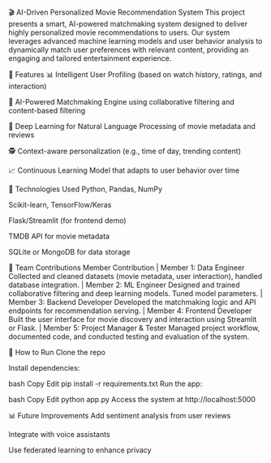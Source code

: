 🎬 AI-Driven Personalized Movie Recommendation System
This project presents a smart, AI-powered matchmaking system designed to deliver highly personalized movie recommendations to users. Our system leverages advanced machine learning models and user behavior analysis to dynamically match user preferences with relevant content, providing an engaging and tailored entertainment experience.

🚀 Features
📊 Intelligent User Profiling (based on watch history, ratings, and interaction)

🤖 AI-Powered Matchmaking Engine using collaborative filtering and content-based filtering

🧠 Deep Learning for Natural Language Processing of movie metadata and reviews

🕵️ Context-aware personalization (e.g., time of day, trending content)

📈 Continuous Learning Model that adapts to user behavior over time

🧩 Technologies Used
Python, Pandas, NumPy

Scikit-learn, TensorFlow/Keras

Flask/Streamlit (for frontend demo)

TMDB API for movie metadata

SQLite or MongoDB for data storage

👥 Team Contributions
Member	Contribution
|
Member 1: Data Engineer	Collected and cleaned datasets (movie metadata, user interaction), handled database integration.
|
Member 2: ML Engineer	Designed and trained collaborative filtering and deep learning models. Tuned model parameters.
|
Member 3: Backend Developer	Developed the matchmaking logic and API endpoints for recommendation serving.
|
Member 4: Frontend Developer	Built the user interface for movie discovery and interaction using Streamlit or Flask.
|
Member 5: Project Manager & Tester	Managed project workflow, documented code, and conducted testing and evaluation of the system.

📌 How to Run
Clone the repo

Install dependencies:

bash
Copy
Edit
pip install -r requirements.txt
Run the app:

bash
Copy
Edit
python app.py
Access the system at http://localhost:5000

📊 Future Improvements
Add sentiment analysis from user reviews

Integrate with voice assistants

Use federated learning to enhance privacy

